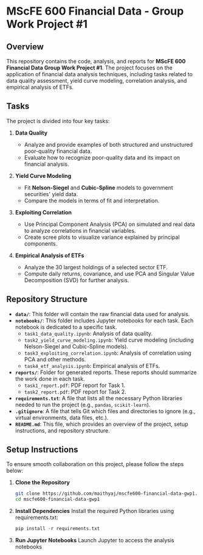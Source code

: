 # MScFE 600 Financial Data - Group Work Project #1

## Overview
This repository contains the code, analysis, and reports for **MScFE 600 Financial Data Group Work Project #1**. The project focuses on the application of financial data analysis techniques, including tasks related to data quality assessment, yield curve modeling, correlation analysis, and empirical analysis of ETFs.

## Tasks
The project is divided into four key tasks:

1. **Data Quality**
   - Analyze and provide examples of both structured and unstructured poor-quality financial data.
   - Evaluate how to recognize poor-quality data and its impact on financial analysis.

2. **Yield Curve Modeling**
   - Fit **Nelson-Siegel** and **Cubic-Spline** models to government securities' yield data.
   - Compare the models in terms of fit and interpretation.

3. **Exploiting Correlation**
   - Use Principal Component Analysis (PCA) on simulated and real data to analyze correlations in financial variables.
   - Create scree plots to visualize variance explained by principal components.

4. **Empirical Analysis of ETFs**
   - Analyze the 30 largest holdings of a selected sector ETF.
   - Compute daily returns, covariance, and use PCA and Singular Value Decomposition (SVD) for further analysis.

## Repository Structure
- **`data/`**: This folder will contain the raw financial data used for analysis.
- **`notebooks/`**: This folder includes Jupyter notebooks for each task. Each notebook is dedicated to a specific task.
  - `task1_data_quality.ipynb`: Analysis of data quality.
  - `task2_yield_curve_modeling.ipynb`: Yield curve modeling (including Nelson-Siegel and Cubic-Spline models).
  - `task3_exploiting_correlation.ipynb`: Analysis of correlation using PCA and other methods.
  - `task4_etf_analysis.ipynb`: Empirical analysis of ETFs.
- **`reports/`**: Folder for generated reports. These reports should summarize the work done in each task.
  - `task1_report.pdf`: PDF report for Task 1.
  - `task2_report.pdf`: PDF report for Task 2.
- **`requirements.txt`**: A file that lists all the necessary Python libraries needed to run the project (e.g., `pandas`, `scikit-learn`).
- **`.gitignore`**: A file that tells Git which files and directories to ignore (e.g., virtual environments, data files, etc.).
- **`README.md`**: This file, which provides an overview of the project, setup instructions, and repository structure.

## Setup Instructions
To ensure smooth collaboration on this project, please follow the steps below:

1. **Clone the Repository**
   ```bash
   git clone https://github.com/maithyaj/mscfe600-financial-data-gwp1.git
   cd mscfe600-financial-data-gwp1

2. **Install Dependencies** 
   Install the required Python libraries using requirements.txt:
   ```python
   pip install -r requirements.txt

3. **Run Jupyter Notebooks**
   Launch Jupyter to access the analysis notebooks
